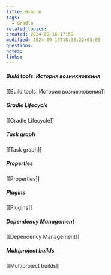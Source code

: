 ```yaml
---
title: Gradle
tags:
  - Gradle
related_topics: 
created: 2024-09-16 17:59
modified: 2024-09-16T18:35:22+03:00
questions: 
notes: 
links: 
---
```


##### Build tools. История возникновения
[[Build tools. История возникновения]]
##### Gradle Lifecycle
[[Gradle Lifecycle]]
##### Task graph
[[Task graph]]
##### Properties
[[Properties]]
##### Plugins
[[Plugins]]
##### Dependency Management
[[Dependency Management]]
##### Multiproject builds
[[Multiproject builds]]